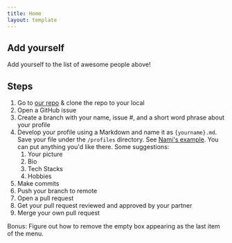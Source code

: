 ```yaml
---
title: Home
layout: template
---
```


## Add yourself

Add yourself to the list of awesome people above!

## Steps

1. Go to <a href="{{ site.github.repository_url }}">our repo</a> & clone the repo to your local
2. Open a GitHub issue
3. Create a branch with your name, issue #, and a short word phrase about your profile
4. Develop your profile using a Markdown and name it as `{yourname}.md`. Save your file under the `/profiles` directory. See [Nami's example]({{site.baseurl}}/profiles/nami). You can put anything you'd like there. Some suggestions:
   1. Your picture
   2. Bio
   3. Tech Stacks
   4. Hobbies
5. Make commits
6. Push your branch to remote
7. Open a pull request
8. Get your pull request reviewed and approved by your partner
9. Merge your own pull request

Bonus: Figure out how to remove the empty box appearing as the last item of the menu.
